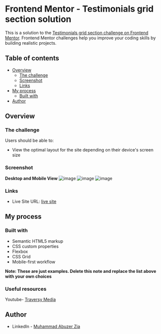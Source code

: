 # Frontend Mentor - Testimonials grid section solution

This is a solution to the [Testimonials grid section challenge on Frontend Mentor](https://www.frontendmentor.io/challenges/testimonials-grid-section-Nnw6J7Un7). Frontend Mentor challenges help you improve your coding skills by building realistic projects. 

## Table of contents

- [Overview](#overview)
  - [The challenge](#the-challenge)
  - [Screenshot](#screenshot)
  - [Links](#links)
- [My process](#my-process)
  - [Built with](#built-with)
- [Author](#author)

## Overview

### The challenge

Users should be able to:

- View the optimal layout for the site depending on their device's screen size

### Screenshot

**Desktop and Mobile View**
![image](https://github.com/abuzerexe/Testimonials-Using-CSS-grid-flexbox/assets/140898970/f6f55dc3-1c6f-483f-a527-00c3ad36d8dd)
![image](https://github.com/abuzerexe/Testimonials-Using-CSS-grid-flexbox/assets/140898970/d7e2fe49-bc88-4392-a4da-69d7bf9d7a1a)
![image](https://github.com/abuzerexe/Testimonials-Using-CSS-grid-flexbox/assets/140898970/fb56fff0-c656-4376-a66c-e07f2773f2c5)


### Links

- Live Site URL: [live site](https://abuzerexe.github.io/Testimonials-Using-CSS-grid-flexbox/)

## My process

### Built with

- Semantic HTML5 markup
- CSS custom properties
- Flexbox
- CSS Grid
- Mobile-first workflow

**Note: These are just examples. Delete this note and replace the list above with your own choices**


### Useful resources

Youtube- [Traversy Media](https://www.youtube.com/@TraversyMedia) 

## Author

- LinkedIn - [Muhammad Abuzer Zia](https://www.linkedin.com/in/abuzerzia/) 



